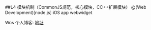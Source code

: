 ##L4 模块机制（CommonJS规范，核心模块，CC++扩展模块）
@(Web Development)[node.js]
iOS app webwidget

Wos 个人博客: [地址](http://www.dagaiwan.com)
